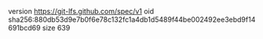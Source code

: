 version https://git-lfs.github.com/spec/v1
oid sha256:880db53d9e7b0f6e78c132fc1a4db1d5489f44be002492ee3ebd9f14691bcd69
size 639
